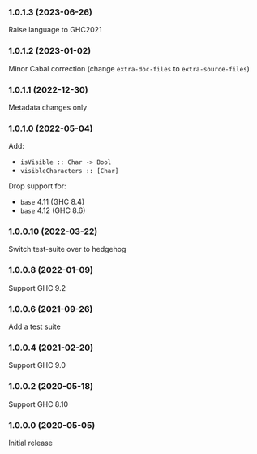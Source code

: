 ### 1.0.1.3 (2023-06-26)

Raise language to GHC2021

### 1.0.1.2 (2023-01-02)

Minor Cabal correction (change `extra-doc-files` to `extra-source-files`)

### 1.0.1.1 (2022-12-30)

Metadata changes only

### 1.0.1.0 (2022-05-04)

Add:
  - `isVisible :: Char -> Bool`
  - `visibleCharacters :: [Char]`

Drop support for:
  - `base` 4.11 (GHC 8.4)
  - `base` 4.12 (GHC 8.6)

### 1.0.0.10 (2022-03-22)

Switch test-suite over to hedgehog

### 1.0.0.8 (2022-01-09)

Support GHC 9.2

### 1.0.0.6 (2021-09-26)

Add a test suite

### 1.0.0.4 (2021-02-20)

Support GHC 9.0

### 1.0.0.2 (2020-05-18)

Support GHC 8.10

### 1.0.0.0 (2020-05-05)

Initial release
